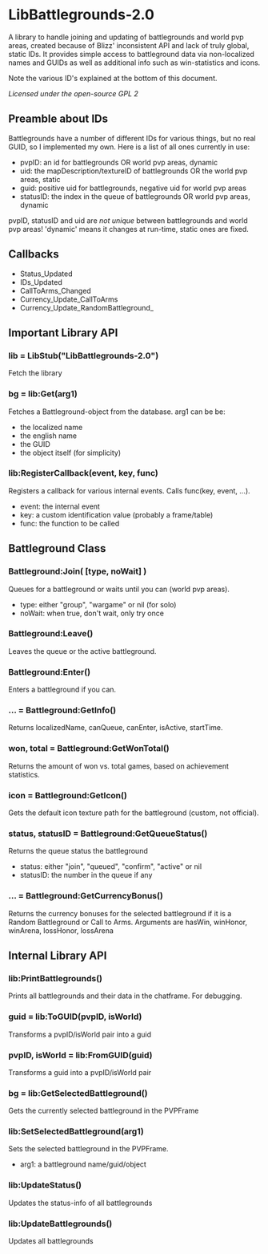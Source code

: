 LibBattlegrounds-2.0
====================

A library to handle joining and updating of battlegrounds and world pvp areas, created
because of Blizz' inconsistent API and lack of truly global, static IDs.
It provides simple access to battleground data via non-localized names and GUIDs as well
as additional info such as win-statistics and icons.

Note the various ID's explained at the bottom of this document.

*Licensed under the open-source GPL 2*

Preamble about IDs
------------------
Battlegrounds have a number of different IDs for various things, but no real GUID, so I implemented my own. Here is a list of all ones currently in use:

*	pvpID: an id for battlegrounds OR world pvp areas, dynamic
*	uid: the mapDescription/textureID of battlegrounds OR the world pvp areas, static
*	guid: positive uid for battlegrounds, negative uid for world pvp areas
*	statusID: the index in the queue of battlegrounds OR world pvp areas, dynamic

pvpID, statusID and uid are *not unique* between battlegrounds and world pvp areas!
'dynamic' means it changes at run-time, static ones are fixed.

Callbacks
---------

*	Status_Updated
*	IDs_Updated
*	CallToArms_Changed
*	Currency_Update_CallToArms
*	Currency_Update_RandomBattleground_

Important Library API
---------------------

### lib = LibStub("LibBattlegrounds-2.0") ###
Fetch the library

### bg = lib:Get(arg1) ###
Fetches a Battleground-object from the database.
arg1 can be be:

*	the localized name
*	the english name
*	the GUID
*	the object itself (for simplicity)

### lib:RegisterCallback(event, key, func) ###
Registers a callback for various internal events.
Calls func(key, event, ...).

*	event: the internal event
*	key: a custom identification value (probably a frame/table)
*	func: the function to be called

Battleground Class
------------------

### Battleground:Join( [type, noWait] )
Queues for a battleground or waits until you can (world pvp areas).

*	type: either "group", "wargame" or nil (for solo)
*	noWait: when true, don't wait, only try once

### Battleground:Leave() ###
Leaves the queue or the active battleground.

### Battleground:Enter() ###
Enters a battleground if you can.

### ... = Battleground:GetInfo() ###
Returns localizedName, canQueue, canEnter, isActive, startTime.

### won, total = Battleground:GetWonTotal() ###
Returns the amount of won vs. total games, based on achievement statistics.

### icon = Battleground:GetIcon() ###
Gets the default icon texture path for the battleground (custom, not official).

### status, statusID = Battleground:GetQueueStatus() ###
Returns the queue status the battleground

*	status: either "join", "queued", "confirm", "active" or nil
*	statusID: the number in the queue if any

### ... = Battleground:GetCurrencyBonus()
Returns the currency bonuses for the selected battleground if it is a Random Battleground or Call to Arms. Arguments are hasWin, winHonor, winArena, lossHonor, lossArena

Internal Library API
--------------------

### lib:PrintBattlegrounds()
Prints all battlegrounds and their data in the chatframe. For debugging.

### guid = lib:ToGUID(pvpID, isWorld)
Transforms a pvpID/isWorld pair into a guid

### pvpID, isWorld = lib:FromGUID(guid)
Transforms a guid into a pvpID/isWorld pair

### bg = lib:GetSelectedBattleground() ###
Gets the currently selected battleground in the PVPFrame

### lib:SetSelectedBattleground(arg1) ###
Sets the selected battleground in the PVPFrame.

*	arg1: a battleground name/guid/object

### lib:UpdateStatus() ###
Updates the status-info of all battlegrounds

### lib:UpdateBattlegrounds() ###
Updates all battlegrounds
